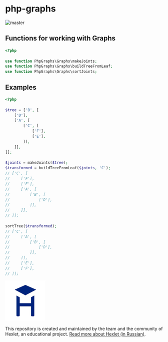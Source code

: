 # php-graphs

![master](https://github.com/hexlet-components/php-graphs/workflows/master/badge.svg)

## Functions for working with Graphs

```php
<?php

use function PhpGraphs\Graphs\makeJoints;
use function PhpGraphs\Graphs\buildTreeFromLeaf;
use function PhpGraphs\Graphs\sortJoints;
```

## Examples

```php
<?php

$tree = ['B', [
    ['D'],
    ['A', [
        ['C', [
            ['F'],
            ['E'],
        ]],
    ]],
]];

$joints = makeJoints($tree);
$transformed = buildTreeFromLeaf($joints, 'C');
// ['C', [
//     ['F'],
//     ['E'],
//     ['A', [
//         ['B', [
//             ['D'],
//         ]],
//     ]],
// ]];

sortTree($transformed);
// ['C', [
//     ['A', [
//         ['B', [
//             ['D'],
//         ]],
//     ]],
//     ['E'],
//     ['F'],
// ]];
```

[![Hexlet Ltd. logo](https://raw.githubusercontent.com/Hexlet/hexletguides.github.io/master/images/hexlet_logo128.png)](https://ru.hexlet.io/pages/about?utm_source=github&utm_medium=link&utm_campaign=php-eloquent-blog)

This repository is created and maintained by the team and the community of Hexlet, an educational project. [Read more about Hexlet (in Russian)](https://ru.hexlet.io/pages/about?utm_source=github&utm_medium=link&utm_campaign=php-eloquent-blog).
